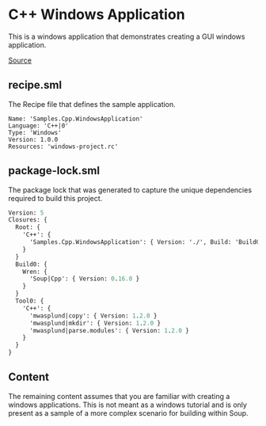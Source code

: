 # C++ Windows Application
This is a windows application that demonstrates creating a GUI windows application.

[Source](https://github.com/soup-build/soup/tree/main/samples/cpp/windows-application)

## recipe.sml
The Recipe file that defines the sample application.
```
Name: 'Samples.Cpp.WindowsApplication'
Language: 'C++|0'
Type: 'Windows'
Version: 1.0.0
Resources: 'windows-project.rc'
```

## package-lock.sml
The package lock that was generated to capture the unique dependencies required to build this project.
```sml
Version: 5
Closures: {
  Root: {
    'C++': {
      'Samples.Cpp.WindowsApplication': { Version: './', Build: 'Build0', Tool: 'Tool0' }
    }
  }
  Build0: {
    Wren: {
      'Soup|Cpp': { Version: 0.16.0 }
    }
  }
  Tool0: {
    'C++': {
      'mwasplund|copy': { Version: 1.2.0 }
      'mwasplund|mkdir': { Version: 1.2.0 }
      'mwasplund|parse.modules': { Version: 1.2.0 }
    }
  }
}
```

## Content
The remaining content assumes that you are familiar with creating a windows applications. This is not meant as a windows tutorial and is only present as a sample of a more complex scenario for building within Soup.